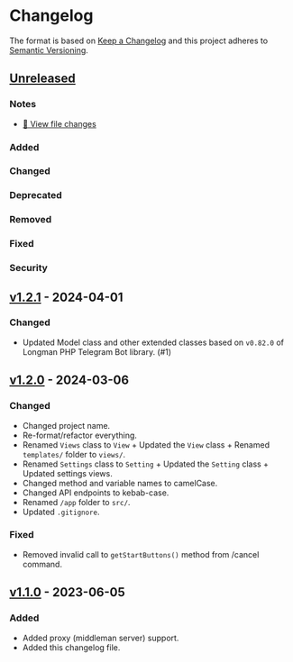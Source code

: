 # Changelog
The format is based on [Keep a Changelog](http://keepachangelog.com/) and this project adheres to [Semantic Versioning](http://semver.org/).

## [Unreleased]
### Notes
- [:ledger: View file changes][Unreleased]
### Added
### Changed
### Deprecated
### Removed
### Fixed
### Security

## [v1.2.1] - 2024-04-01
### Changed
- Updated Model class and other extended classes based on `v0.82.0` of Longman PHP Telegram Bot library. (#1)

## [v1.2.0] - 2024-03-06
### Changed
- Changed project name.
- Re-format/refactor everything.
- Renamed `Views` class to `View` + Updated the `View` class + Renamed `templates/` folder to `views/`.
- Renamed `Settings` class to `Setting` + Updated the `Setting` class + Updated settings views.
- Changed method and variable names to camelCase.
- Changed API endpoints to kebab-case.
- Renamed `/app` folder to `src/`.
- Updated `.gitignore`.
### Fixed
- Removed invalid call to `getStartButtons()` method from /cancel command.

## [v1.1.0] - 2023-06-05
### Added
- Added proxy (middleman server) support.
- Added this changelog file.

[Unreleased]: https://GitHub.com/FourteenDev/telegram-bot-wordpress-plugin-boilerplate/compare/v1.2.1...main
[v1.2.1]: https://GitHub.com/FourteenDev/telegram-bot-wordpress-plugin-boilerplate/compare/v1.2.0...v1.2.1
[v1.2.0]: https://GitHub.com/FourteenDev/telegram-bot-wordpress-plugin-boilerplate/compare/v1.1.0...v1.2.0
[v1.1.0]: https://GitHub.com/FourteenDev/telegram-bot-wordpress-plugin-boilerplate/compare/v1.0.0...v1.1.0
